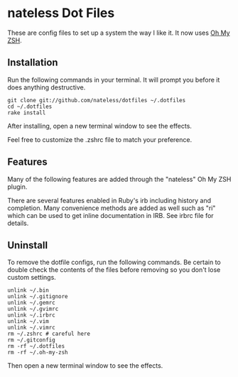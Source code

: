 # nateless Dot Files

These are config files to set up a system the way I like it. It now uses [Oh My ZSH](https://github.com/robbyrussell/oh-my-zsh).

## Installation

Run the following commands in your terminal. It will prompt you before it does anything destructive.

```terminal
git clone git://github.com/nateless/dotfiles ~/.dotfiles
cd ~/.dotfiles
rake install
```

After installing, open a new terminal window to see the effects.

Feel free to customize the .zshrc file to match your preference.


## Features

Many of the following features are added through the "nateless" Oh My ZSH plugin.

There are several features enabled in Ruby's irb including history and completion. Many convenience methods are added as well such as "ri" which can be used to get inline documentation in IRB. See irbrc file for details.


## Uninstall

To remove the dotfile configs, run the following commands. Be certain to double check the contents of the files before removing so you don't lose custom settings.

```
unlink ~/.bin
unlink ~/.gitignore
unlink ~/.gemrc
unlink ~/.gvimrc
unlink ~/.irbrc
unlink ~/.vim
unlink ~/.vimrc
rm ~/.zshrc # careful here
rm ~/.gitconfig
rm -rf ~/.dotfiles
rm -rf ~/.oh-my-zsh
```

Then open a new terminal window to see the effects.
